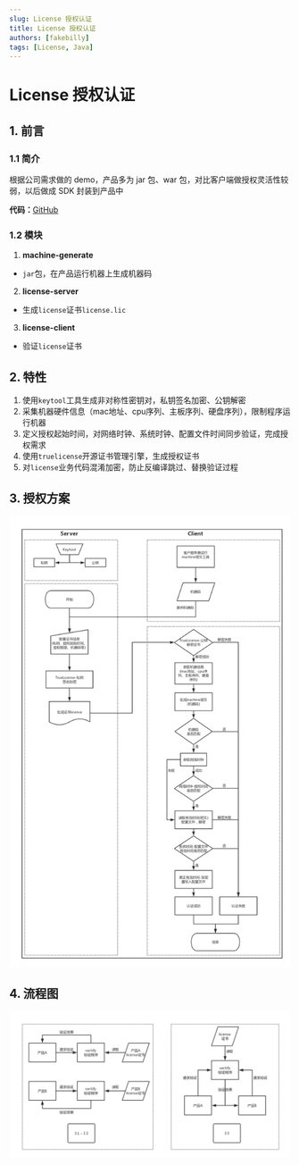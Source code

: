 ```yaml
---
slug: License 授权认证
title: License 授权认证
authors: [fakebilly]
tags: [License, Java]
---
```


# License 授权认证

## 1. 前言

### 1.1 简介

根据公司需求做的 demo，产品多为 jar 包、war 包，对比客户端做授权灵活性较弱，以后做成 SDK 封装到产品中

**代码：**[GitHub](https://github.com/fakebilly1us/license)

### 1.2 模块
1. **machine-generate**
* ```jar```包，在产品运行机器上生成机器码
2. **license-server**
* 生成```license```证书```license.lic```
3. **license-client**
* 验证```license```证书

## 2. 特性
1. 使用```keytool```工具生成非对称性密钥对，私钥签名加密、公钥解密
2. 采集机器硬件信息（mac地址、cpu序列、主板序列、硬盘序列），限制程序运行机器
3. 定义授权起始时间，对网络时钟、系统时钟、配置文件时间同步验证，完成授权需求
4. 使用```truelicense```开源证书管理引擎，生成授权证书
5. 对```license```业务代码混淆加密，防止反编译跳过、替换验证过程

## 3. 授权方案
![avatar](./license-flow.jpg)

## 4. 流程图
![avatar](./license-plan.jpg)